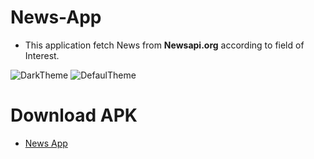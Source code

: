 # News-App

- This application fetch News from **Newsapi.org** according to field of Interest.

![DarkTheme](https://user-images.githubusercontent.com/58438542/107139386-c93d6700-6940-11eb-823c-5285ff6dae21.png)
![DefaulTheme](https://user-images.githubusercontent.com/58438542/107139391-d8241980-6940-11eb-9bd3-75ff388ecfb1.png)

# Download APK

- [News App](https://drive.google.com/file/d/1Uh9dFSuekyMYPzMOuKElEaSEHRv_Gykv/view?usp=sharing)

